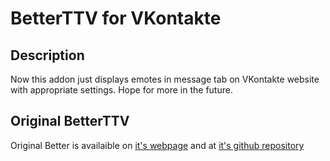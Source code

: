 # BetterTTV for VKontakte

## Description
Now this addon just displays emotes in message tab on VKontakte website with appropriate settings. Hope for more in the future.

## Original BetterTTV
Original Better is availaible on [it's webpage](https://betterttv.com/) and at [it's github repository](https://github.com/night/betterttv)
